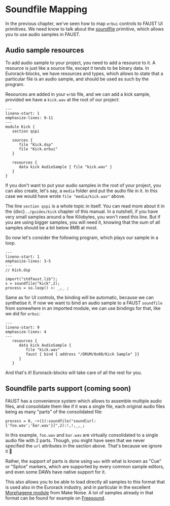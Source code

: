 # Soundfile Mapping

In the previous chapter, we've seen how to map `erbui` controls to FAUST UI primitives.
We need know to talk about the [soundfile](https://faustdoc.grame.fr/manual/syntax/#soundfile-primitive) primitive,
which allows you to use audio samples in FAUST.


## Audio sample resources

To add audio sample to your project, you need to add a resource to it.
A resource is just like a source file, except it tends to be binary data.
In Eurorack-blocks, we have resources and types, which allows to state that
a particular file is an audio sample, and should be used as such by the program.

Resources are added in your `erbb` file, and we can add a kick sample, provided
we have a `kick.wav` at the root of our project:

```{code-block} erbb
---
lineno-start: 1
emphasize-lines: 9-11
---
module Kick {
   section qspi

   sources {
      file "Kick.dsp"
      file "Kick.erbui"
   }

   resources {
      data kick AudioSample { file "kick.wav" }
   }
}
```

If you don't want to put your audio samples in the root of your project, you can also
create, let's say, a `media` folder and put the audio file in it. In this case we would
have wrote `file "media/kick.wav"` above.

The line `section qspi` is a whole topic in itself.
You can read more about it in the {doc}`../guides/kick` chapter of this manual.
In a nutshell, if you have very small samples around a few Kilobytes, you won't need this line.
But if you are using bigger samples, you will need it, knowing that the sum of all
samples should be a bit below 8MB at most.

So now let's consider the following program, which plays our sample in a loop.

```{code-block} faust
---
lineno-start: 1
emphasize-lines: 3-5
---
// Kick.dsp

import("stdfaust.lib");
s = soundfile("kick",2);
process = so.loop() <: _,_ ;
```

Same as for UI controls, the binding will be automatic, because we can synthetise it.
If now we want to bind an audio sample to a FAUST `soundfile` from somewhere in
an imported module, we can use bindings for that, like we did for `erbui`:

```{code-block} erbb
---
lineno-start: 9
emphasize-lines: 4
---
   resources {
      data kick AudioSample {
         file "kick.wav"
         faust { bind { address "/DRUM/0x00/Kick Sample" }}
      }
   }
```

And that's it! Eurorack-blocks will take care of all the rest for you.


## Soundfile parts support (coming soon)

FAUST has a convenience system which allows to assemble multiple audio files, and
consolidate them like if it was a single file, each original audio files being as many
"parts" of the consolidated file:

```{code-block} faust
process = 0,_~+(1):soundfile("sound[url:{'foo.wav';'bar.wav'}]",2):!,!,_,_;
```

In this example, `foo.wav` and `bar.wav` are virtually consolidated to a single audio file
with 2 parts.
Though, you might have seen that we never specified the `url` attributes in the section above.
That's because we ignore it 😬

Rather, the support of parts is done using `wav` with what is known as "Cue" or "Splice"
markers, which are supported by every common sample editors,
and even some DAWs have native support for it.

This also allows you to be able to load directly all samples to this format that is used
also in the Eurorack industry,
and in particular in the excellent [Morphagene module](https://www.makenoisemusic.com/modules/morphagene) from Make Noise.
A lot of samples already in that format can be found for example on [Freesound](https://freesound.org/people/makenoisemusic/).
